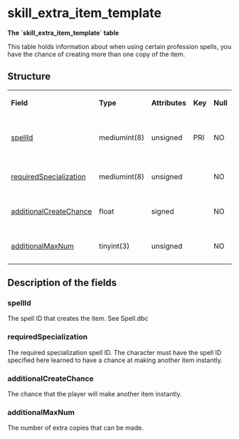 # skill\_extra\_item\_template

**The \`skill\_extra\_item\_template\` table**

This table holds information about when using certain profession spells, you have the chance of creating more than one copy of the item.

## Structure

<table>
<colgroup>
<col width="12%" />
<col width="12%" />
<col width="12%" />
<col width="12%" />
<col width="12%" />
<col width="12%" />
<col width="12%" />
<col width="12%" />
</colgroup>
<tbody>
<tr>
<td><p><strong>Field</strong></p></td>
<td><p><strong>Type</strong></p></td>
<td><p><strong>Attributes</strong></p></td>
<td><p><strong>Key</strong></p></td>
<td><p><strong>Null</strong></p></td>
<td><p><strong>Default</strong></p></td>
<td><p><strong>Extra</strong></p></td>
<td><p><strong>Comment</strong></p></td>
</tr>
<tr>
<td><p><a href="#spellid">spellId</a></p></td>
<td><p>mediumint(8)</p></td>
<td><p>unsigned</p></td>
<td><p>PRI</p></td>
<td><p>NO</p></td>
<td><p>0</p></td>
<td><p> </p></td>
<td><p>SpellId of the item creation spell</p></td>
</tr>
<tr>
<td><p><a href="#requiredspecialization">requiredSpecialization</a></p></td>
<td><p>mediumint(8)</p></td>
<td><p>unsigned</p></td>
<td><p> </p></td>
<td><p>NO</p></td>
<td><p>0</p></td>
<td><p> </p></td>
<td><p>Specialization spell id</p></td>
</tr>
<tr>
<td><p><a href="#additionalcreatechance">additionalCreateChance</a></p></td>
<td><p>float</p></td>
<td><p>signed</p></td>
<td><p> </p></td>
<td><p>NO</p></td>
<td><p>0</p></td>
<td><p> </p></td>
<td><p>chance to create add</p></td>
</tr>
<tr>
<td><p><a href="#additionalmaxnum">additionalMaxNum</a></p></td>
<td><p>tinyint(3)</p></td>
<td><p>unsigned</p></td>
<td><p> </p></td>
<td><p>NO</p></td>
<td><p>0</p></td>
<td><p> </p></td>
<td><p>max num of adds</p></td>
</tr>
</tbody>
</table>

## Description of the fields

### spellId

The spell ID that creates the item. See Spell.dbc

### requiredSpecialization

The required specialization spell ID. The character must have the spell ID specified here learned to have a chance at making another item instantly.

### additionalCreateChance

The chance that the player will make another item instantly.

### additionalMaxNum

The number of extra copies that can be made.
